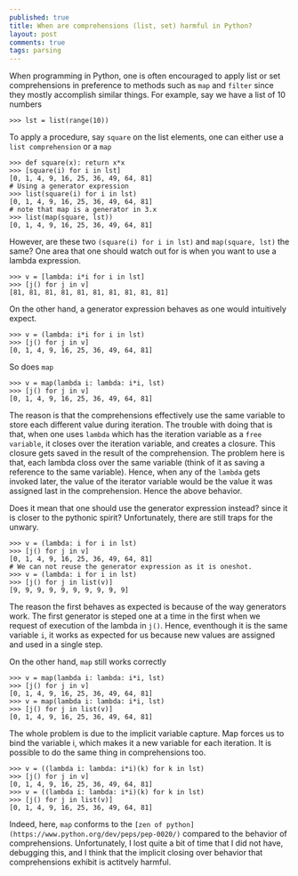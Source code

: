 ```yaml
---
published: true
title: When are comprehensions (list, set) harmful in Python?
layout: post
comments: true
tags: parsing
---
```


When programming in Python, one is often encouraged to apply list or set comprehensions in preference to methods such as `map` and `filter` since they mostly accomplish similar things. For example, say we have a list of 10 numbers
```ipython
>>> lst = list(range(10))
```
To apply a procedure, say `square` on the list elements, one can either use a `list comprehension` or a `map`
```
>>> def square(x): return x*x
>>> [square(i) for i in lst]
[0, 1, 4, 9, 16, 25, 36, 49, 64, 81]
# Using a generator expression
>>> list(square(i) for i in lst)
[0, 1, 4, 9, 16, 25, 36, 49, 64, 81]
# note that map is a generator in 3.x
>>> list(map(square, lst))
[0, 1, 4, 9, 16, 25, 36, 49, 64, 81]
```
However, are these two `(square(i) for i in lst)` and `map(square, lst)` the same? One area that one should watch out for is when you want to use a lambda expression.
```ipython
>>> v = [lambda: i*i for i in lst]
>>> [j() for j in v]
[81, 81, 81, 81, 81, 81, 81, 81, 81, 81]
```
On the other hand, a generator expression behaves as one would intuitively expect.
```ipython
>>> v = (lambda: i*i for i in lst)
>>> [j() for j in v]
[0, 1, 4, 9, 16, 25, 36, 49, 64, 81]
```
So does `map`
```ipython
>>> v = map(lambda i: lambda: i*i, lst)
>>> [j() for j in v]
[0, 1, 4, 9, 16, 25, 36, 49, 64, 81]
```
The reason is that the comprehensions effectively use the same variable to store each different value during iteration. The trouble with doing that is that, when one uses `lambda` which has the iteration variable as a `free variable`, it closes over the iteration variable, and creates a closure. This closure gets saved in the result of the comprehension. The problem here is that, each lambda closs over the same variable (think of it as saving a reference to the same variable). Hence, when any of the `lambda` gets invoked later, the value of the iterator variable would be the value it was assigned last in the comprehension. Hence the above behavior.

Does it mean that one should use the generator expression instead? since it is closer to the pythonic spirit? Unfortunately, there are still traps for the unwary.
```ipython
>>> v = (lambda: i for i in lst)
>>> [j() for j in v]
[0, 1, 4, 9, 16, 25, 36, 49, 64, 81]
# We can not reuse the generator expression as it is oneshot.
>>> v = (lambda: i for i in lst)
>>> [j() for j in list(v)]
[9, 9, 9, 9, 9, 9, 9, 9, 9, 9]
```
The reason the first behaves as expected is because of the way generators work. The first generator is steped one at a time in the first when we request of execution of the lambda in `j()`. Hence, eventhough it is the same variable `i`, it works as expected for us because new values are assigned and used in a single step.

On the other hand, `map` still works correctly
```ipython
>>> v = map(lambda i: lambda: i*i, lst)
>>> [j() for j in v]
[0, 1, 4, 9, 16, 25, 36, 49, 64, 81]
>>> v = map(lambda i: lambda: i*i, lst)
>>> [j() for j in list(v)]
[0, 1, 4, 9, 16, 25, 36, 49, 64, 81]
```
The whole problem is due to the implicit variable capture. Map forces us to bind the variable i, which makes it a new variable for each iteration. It is possible to do the same thing in comprehensions too.
```ipython
>>> v = ((lambda i: lambda: i*i)(k) for k in lst)
>>> [j() for j in v]
[0, 1, 4, 9, 16, 25, 36, 49, 64, 81]
>>> v = ((lambda i: lambda: i*i)(k) for k in lst)
>>> [j() for j in list(v)]
[0, 1, 4, 9, 16, 25, 36, 49, 64, 81]
```

Indeed, here, `map` conforms to the `[zen of python](https://www.python.org/dev/peps/pep-0020/)` compared to the behavior of comprehensions. Unfortunately, I lost quite a bit of time that I did not have, debugging this, and I think that the implicit closing over behavior that comprehensions exhibit is actitvely harmful.
